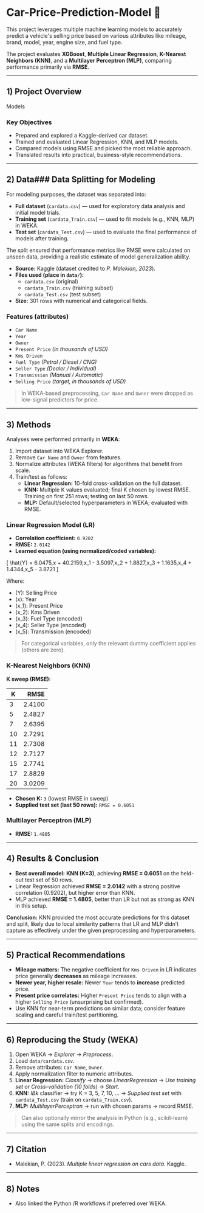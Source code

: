 # Car-Price-Prediction-Model 🚗
This project leverages multiple machine learning models to accurately predict a vehicle's selling price based on various attributes like mileage, brand, model, year, engine size, and fuel type.

The project evaluates **XGBoost**, **Multiple Linear Regression**, **K-Nearest Neighbors (KNN)**, and a **Multilayer Perceptron (MLP)**, comparing performance primarily via **RMSE**.


---

## 1) Project Overview

Models

### Key Objectives
- Prepared and explored a Kaggle-derived car dataset.
- Trained and evaluated Linear Regression, KNN, and MLP models.
- Compared models using RMSE and picked the most reliable approach.
- Translated results into practical, business-style recommendations.

---

## 2) Data### Data Splitting for Modeling
For modeling purposes, the dataset was separated into:
- **Full dataset** (`cardata.csv`) — used for exploratory data analysis and initial model trials.
- **Training set** (`cardata_Train.csv`) — used to fit models (e.g., KNN, MLP) in WEKA.
- **Test set** (`cardata_Test.csv`) — used to evaluate the final performance of models after training.

The split ensured that performance metrics like RMSE were calculated on unseen data, providing a realistic estimate of model generalization ability.


- **Source:** Kaggle (dataset credited to *P. Malekian, 2023*).  
- **Files used (place in `data/`):**
  - `cardata.csv` (original)
  - `cardata_Train.csv` (training subset)
  - `cardata_Test.csv` (test subset)
- **Size:** 301 rows with numerical and categorical fields.

### Features (attributes)
- `Car Name`
- `Year`
- `Owner`
- `Present Price` *(in thousands of USD)*
- `Kms Driven`
- `Fuel Type` *(Petrol / Diesel / CNG)*
- `Seller Type` *(Dealer / Individual)*
- `Transmission` *(Manual / Automatic)*
- `Selling Price` *(target, in thousands of USD)*

> In WEKA-based preprocessing, `Car Name` and `Owner` were dropped as low-signal predictors for price.

---

## 3) Methods

Analyses were performed primarily in **WEKA**:

1. Import dataset into WEKA Explorer.
2. Remove `Car Name` and `Owner` from features.
3. Normalize attributes (WEKA filters) for algorithms that benefit from scale.
4. Train/test as follows:
   - **Linear Regression:** 10-fold cross-validation on the full dataset.
   - **KNN:** Multiple K values evaluated; final K chosen by lowest RMSE. Training on first 251 rows; testing on last 50 rows.
   - **MLP:** Default/selected hyperparameters in WEKA; evaluated with RMSE.

### Linear Regression Model (LR)
- **Correlation coefficient:** `0.9202`
- **RMSE:** `2.0142`
- **Learned equation (using normalized/coded variables):**

\[
\hat{Y} = 6.0475\,x + 40.2159\,x_1 - 3.5097\,x_2 + 1.8827\,x_3 + 1.1635\,x_4 + 1.4344\,x_5 - 3.8721
\]

Where:
- \(Y\): Selling Price  
- \(x\): Year  
- \(x_1\): Present Price  
- \(x_2\): Kms Driven  
- \(x_3\): Fuel Type (encoded)  
- \(x_4\): Seller Type (encoded)  
- \(x_5\): Transmission (encoded)

> For categorical variables, only the relevant dummy coefficient applies (others are zero).

### K-Nearest Neighbors (KNN)
**K sweep (RMSE):**

| K | RMSE  |
|---|------:|
| 3 | 2.4100 |
| 5 | 2.4827 |
| 7 | 2.6395 |
| 10 | 2.7291 |
| 11 | 2.7308 |
| 12 | 2.7127 |
| 15 | 2.7741 |
| 17 | 2.8829 |
| 20 | 3.0209 |

- **Chosen K:** `3` (lowest RMSE in sweep)
- **Supplied test set (last 50 rows):** `RMSE = 0.6051`

### Multilayer Perceptron (MLP)
- **RMSE:** `1.4805`

---

## 4) Results & Conclusion

- **Best overall model:** **KNN (K=3)**, achieving **RMSE = 0.6051** on the held-out test set of 50 rows.
- Linear Regression achieved **RMSE = 2.0142** with a strong positive correlation (0.9202), but higher error than KNN.
- MLP achieved **RMSE = 1.4805**, better than LR but not as strong as KNN in this setup.

**Conclusion:** KNN provided the most accurate predictions for this dataset and split, likely due to local similarity patterns that LR and MLP didn’t capture as effectively under the given preprocessing and hyperparameters.

---

## 5) Practical Recommendations

- **Mileage matters:** The negative coefficient for `Kms Driven` in LR indicates price generally **decreases** as mileage increases.
- **Newer year, higher resale:** Newer `Year` tends to **increase** predicted price.
- **Present price correlates:** Higher `Present Price` tends to align with a higher `Selling Price` (unsurprising but confirmed).
- Use KNN for near-term predictions on similar data; consider feature scaling and careful train/test partitioning.

---

## 6) Reproducing the Study (WEKA)

1. Open WEKA → *Explorer* → *Preprocess*.
2. Load `data/cardata.csv`.
3. Remove attributes: `Car Name`, `Owner`.
4. Apply normalization filter to numeric attributes.
5. **Linear Regression:** *Classify* → choose *LinearRegression* → *Use training set* or *Cross-validation (10 folds)* → *Start*.
6. **KNN:** *IBk* classifier → try K = 3, 5, 7, 10, ... → *Supplied test set* with `cardata_Test.csv` (train on `cardata_Train.csv`).
7. **MLP:** *MultilayerPerceptron* → run with chosen params → record RMSE.

> Can also optionally mirror the analysis in Python (e.g., scikit-learn) using the same splits and encodings.

---

## 7) Citation

- Malekian, P. (2023). *Multiple linear regression on cars data*. Kaggle.

---

## 8) Notes

- Also linked the Python /R workflows if preferred over WEKA.
